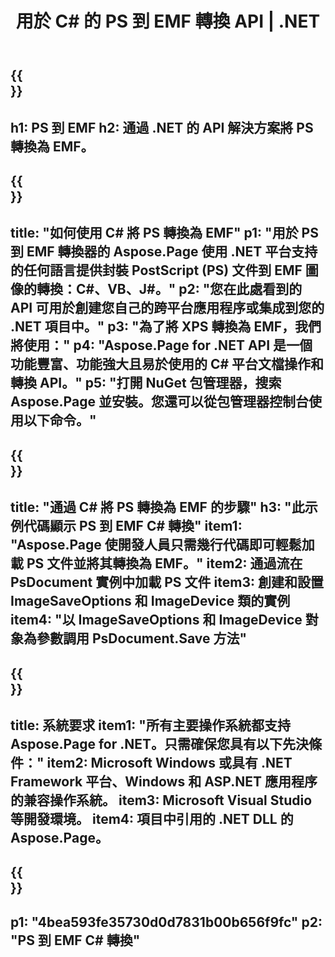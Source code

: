 ﻿---
translation: true
template: /_templates/_conversion-child-net.md
title: 用於 C# 的 PS 到 EMF 轉換 API | .NET
url: /net/conversion/ps-to-emf/
description: PS 到 EMF C# 轉換的示例代碼。使用 API 示例代碼在 VB.NET、Asp.NET 或任何基於 .NET 的應用程序中將 PS 文件批量轉換為 EMF。
informat: PS
outformat: EMF
otherformats: XPS EPS
---

{{<section banner>}}
---
h1: PS 到 EMF
h2: 通過 .NET 的 API 解決方案將 PS 轉換為 EMF。
---

{{<section overview>}}
---
title: "如何使用 C# 將 PS 轉換為 EMF"
p1: "用於 PS 到 EMF 轉換器的 Aspose.Page 使用 .NET 平台支持的任何語言提供封裝 PostScript (PS) 文件到 EMF 圖像的轉換：C#、VB、J#。"
p2: "您在此處看到的 API 可用於創建您自己的跨平台應用程序或集成到您的 .NET 項目中。"
p3: "為了將 XPS 轉換為 EMF，我們將使用："
p4: "Aspose.Page for .NET API 是一個功能豐富、功能強大且易於使用的 C# 平台文檔操作和轉換 API。"
p5: "打開 NuGet 包管理器，搜索 Aspose.Page 並安裝。您還可以從包管理器控制台使用以下命令。"
---

{{<section feature1>}}
---
title: "通過 C# 將 PS 轉換為 EMF 的步驟"
h3: "此示例代碼顯示 PS 到 EMF C# 轉換"
item1: "Aspose.Page 使開發人員只需幾行代碼即可輕鬆加載 PS 文件並將其轉換為 EMF。"
item2: 通過流在 PsDocument 實例中加載 PS 文件
item3: 創建和設置 ImageSaveOptions 和 ImageDevice 類的實例
item4: "以 ImageSaveOptions 和 ImageDevice 對象為參數調用 PsDocument.Save 方法"
---

{{<section feature2>}}
---
title: 系統要求
item1: "所有主要操作系統都支持 Aspose.Page for .NET。只需確保您具有以下先決條件："
item2: Microsoft Windows 或具有 .NET Framework 平台、Windows 和 ASP.NET 應用程序的兼容操作系統。
item3: Microsoft Visual Studio 等開發環境。
item4: 項目中引用的 .NET DLL 的 Aspose.Page。
---

{{<section gist>}}
---
p1: "4bea593fe35730d0d7831b00b656f9fc"
p2: "PS 到 EMF C# 轉換"
---

